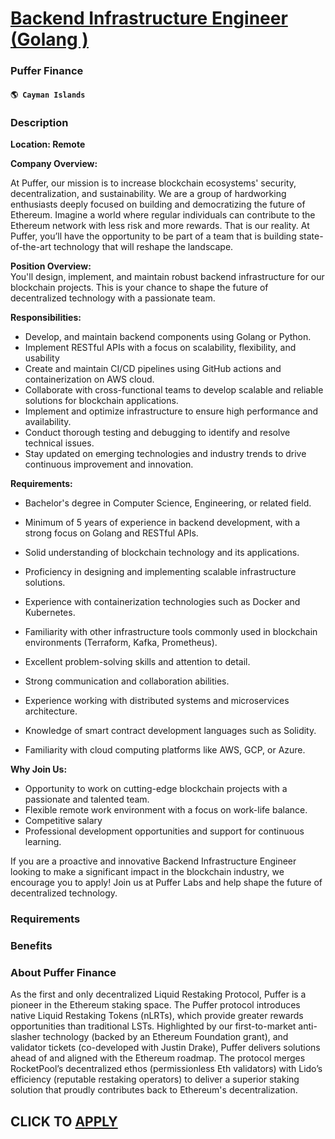 # [Backend Infrastructure Engineer (Golang )](https://www.remotewlb.com/apply/backend-infrastructure-engineer-golang-106891)  
### Puffer Finance  
#### `🌎 Cayman Islands`  

### **Description**

 **Location: Remote**

 **Company Overview:**

At Puffer, our mission is to increase blockchain ecosystems' security, decentralization, and sustainability. We are a group of hardworking enthusiasts deeply focused on building and democratizing the future of Ethereum. Imagine a world where regular individuals can contribute to the Ethereum network with less risk and more rewards. That is our reality. At Puffer, you’ll have the opportunity to be part of a team that is building state-of-the-art technology that will reshape the landscape.

 **Position Overview:**  
You'll design, implement, and maintain robust backend infrastructure for our blockchain projects. This is your chance to shape the future of decentralized technology with a passionate team.

 **Responsibilities:**

  * Develop, and maintain backend components using Golang or Python.
  * Implement RESTful APIs with a focus on scalability, flexibility, and usability
  * Create and maintain CI/CD pipelines using GitHub actions and containerization on AWS cloud.
  * Collaborate with cross-functional teams to develop scalable and reliable solutions for blockchain applications.
  * Implement and optimize infrastructure to ensure high performance and availability.
  * Conduct thorough testing and debugging to identify and resolve technical issues.
  * Stay updated on emerging technologies and industry trends to drive continuous improvement and innovation.

**Requirements:**

  * Bachelor's degree in Computer Science, Engineering, or related field.
  * Minimum of 5 years of experience in backend development, with a strong focus on Golang and RESTful APIs.
  * Solid understanding of blockchain technology and its applications.
  * Proficiency in designing and implementing scalable infrastructure solutions.
  * Experience with containerization technologies such as Docker and Kubernetes.
  * Familiarity with other infrastructure tools commonly used in blockchain environments (Terraform, Kafka, Prometheus).
  * Excellent problem-solving skills and attention to detail.
  * Strong communication and collaboration abilities.

  * Experience working with distributed systems and microservices architecture.
  * Knowledge of smart contract development languages such as Solidity.
  * Familiarity with cloud computing platforms like AWS, GCP, or Azure.

**Why Join Us:**

  * Opportunity to work on cutting-edge blockchain projects with a passionate and talented team.
  * Flexible remote work environment with a focus on work-life balance.
  * Competitive salary 
  * Professional development opportunities and support for continuous learning.

If you are a proactive and innovative Backend Infrastructure Engineer looking to make a significant impact in the blockchain industry, we encourage you to apply! Join us at Puffer Labs and help shape the future of decentralized technology.

###  **Requirements**

###  **Benefits**

###  **About Puffer Finance**

As the first and only decentralized Liquid Restaking Protocol, Puffer is a pioneer in the Ethereum staking space. The Puffer protocol introduces native Liquid Restaking Tokens (nLRTs), which provide greater rewards opportunities than traditional LSTs. Highlighted by our first-to-market anti-slasher technology (backed by an Ethereum Foundation grant), and validator tickets (co-developed with Justin Drake), Puffer delivers solutions ahead of and aligned with the Ethereum roadmap. The protocol merges RocketPool’s decentralized ethos (permissionless Eth validators) with Lido’s efficiency (reputable restaking operators) to deliver a superior staking solution that proudly contributes back to Ethereum's decentralization.

  
## CLICK TO [APPLY](https://www.remotewlb.com/apply/backend-infrastructure-engineer-golang-106891)

